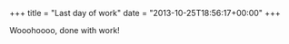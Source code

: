 +++
title = "Last day of work"
date = "2013-10-25T18:56:17+00:00"
+++

Wooohoooo, done with work!
			